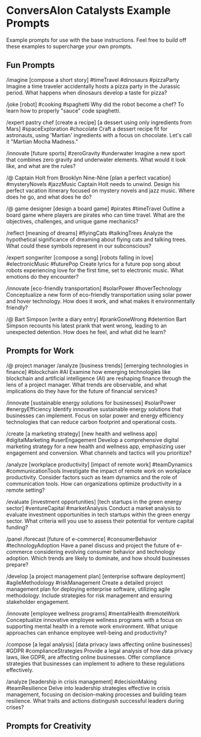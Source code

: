 # ConversAIon Catalysts Example Prompts

Example prompts for use with the base instructions. Feel free to build off these examples to supercharge your own prompts.

## Fun Prompts

/imagine [compose a short story] #timeTravel #dinosaurs #pizzaParty
Imagine a time traveler accidentally hosts a pizza party in the Jurassic period. What happens when dinosaurs develop a taste for pizza?

/joke [robot] #cooking #spaghetti
Why did the robot become a chef? To learn how to properly "sauce" code spaghetti.

/expert pastry chef [create a recipe] [a dessert using only ingredients from Mars] #spaceExploration #chocolate
Craft a dessert recipe fit for astronauts, using 'Martian' ingredients with a focus on chocolate. Let's call it "Martian Mocha Madness."

/innovate [future sports] #zeroGravity #underwater
Imagine a new sport that combines zero gravity and underwater elements. What would it look like, and what are the rules?

/@ Captain Holt from Brooklyn Nine-Nine [plan a perfect vacation] #mysteryNovels #jazzMusic
Captain Holt needs to unwind. Design his perfect vacation itinerary focused on mystery novels and jazz music. Where does he go, and what does he do?

/@ game designer [design a board game] #pirates #timeTravel
Outline a board game where players are pirates who can time travel. What are the objectives, challenges, and unique game mechanics?

/reflect [meaning of dreams] #flyingCats #talkingTrees
Analyze the hypothetical significance of dreaming about flying cats and talking trees. What could these symbols represent in our subconscious?

/expert songwriter [compose a song] [robots falling in love] #electronicMusic #futurePop
Create lyrics for a future pop song about robots experiencing love for the first time, set to electronic music. What emotions do they encounter?

/innovate [eco-friendly transportation] #solarPower #hoverTechnology
Conceptualize a new form of eco-friendly transportation using solar power and hover technology. How does it work, and what makes it environmentally friendly?

/@ Bart Simpson [write a diary entry] #prankGoneWrong #detention
Bart Simpson recounts his latest prank that went wrong, leading to an unexpected detention. How does he feel, and what did he learn?

## Prompts for Work

/@ project manager /analyze [business trends] [emerging technologies in finance] #blockchain #AI
Examine how emerging technologies like blockchain and artificial intelligence (AI) are reshaping finance through the lens of a project manager. What trends are observable, and what implications do they have for the future of financial services?

/innovate [sustainable energy solutions for businesses] #solarPower #energyEfficiency
Identify innovative sustainable energy solutions that businesses can implement. Focus on solar power and energy efficiency technologies that can reduce carbon footprint and operational costs.

/create [a marketing strategy] [new health and wellness app] #digitalMarketing #userEngagement
Develop a comprehensive digital marketing strategy for a new health and wellness app, emphasizing user engagement and conversion. What channels and tactics will you prioritize?

/analyze [workplace productivity] [impact of remote work] #teamDynamics #communicationTools
Investigate the impact of remote work on workplace productivity. Consider factors such as team dynamics and the role of communication tools. How can organizations optimize productivity in a remote setting?

/evaluate [investment opportunities] [tech startups in the green energy sector] #ventureCapital #marketAnalysis
Conduct a market analysis to evaluate investment opportunities in tech startups within the green energy sector. What criteria will you use to assess their potential for venture capital funding?

/panel /forecast [future of e-commerce] #consumerBehavior #technologyAdoption
Have a panel discuss and project the future of e-commerce considering evolving consumer behavior and technology adoption. Which trends are likely to dominate, and how should businesses prepare?

/develop [a project management plan] [enterprise software deployment] #agileMethodology #riskManagement
Create a detailed project management plan for deploying enterprise software, utilizing agile methodology. Include strategies for risk management and ensuring stakeholder engagement.

/innovate [employee wellness programs] #mentalHealth #remoteWork
Conceptualize innovative employee wellness programs with a focus on supporting mental health in a remote work environment. What unique approaches can enhance employee well-being and productivity?

/compose [a legal analysis] [data privacy laws affecting online businesses] #GDPR #complianceStrategies
Provide a legal analysis of how data privacy laws, like GDPR, are affecting online businesses. Offer compliance strategies that businesses can implement to adhere to these regulations effectively.

/analyze [leadership in crisis management] #decisionMaking #teamResilience
Delve into leadership strategies effective in crisis management, focusing on decision-making processes and building team resilience. What traits and actions distinguish successful leaders during crises?

## Prompts for Creativity
